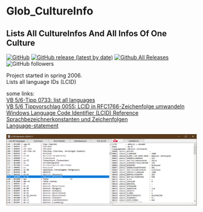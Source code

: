 # Glob_CultureInfo  
## Lists All CultureInfos And All Infos Of One Culture  

[![GitHub](https://img.shields.io/github/license/OlimilO1402/Glob_CultureInfo?style=plastic)](https://github.com/OlimilO1402/Glob_CultureInfo/blob/main/LICENSE)
[![GitHub release (latest by date)](https://img.shields.io/github/v/release/OlimilO1402/Glob_CultureInfo?style=plastic)](https://github.com/OlimilO1402/Glob_CultureInfo/releases/latest)
[![Github All Releases](https://img.shields.io/github/downloads/OlimilO1402/Glob_CultureInfo/total.svg)](https://github.com/OlimilO1402/Glob_CultureInfo/releases/download/v2024.04.11/LCIDCultureInfo_v2024.04.11.zip)
![GitHub followers](https://img.shields.io/github/followers/OlimilO1402?style=social)

Project started in spring 2006.  
Lists all language IDs (LCID)  

some links:  
[VB 5/6-Tipp 0733: list all languages](http://www.activevb.de/tipps/vb6tipps/tipp0733.html)  
[VB 5/6 Tippvorschlag 0055: LCID in RFC1766-Zeichenfolge umwandeln](http://www.activevb.de/cgi-bin/tippupload/show/55/LCID_in_RFC1766_Zeichenfolge_umwandeln)  
[Windows Language Code Identifier (LCID) Reference](https://docs.microsoft.com/de-de/openspecs/windows_protocols/ms-lcid/70feba9f-294e-491e-b6eb-56532684c37f)  
[Sprachbezeichnerkonstanten und Zeichenfolgen](https://docs.microsoft.com/de-de/windows/win32/intl/language-identifier-constants-and-strings)  
[Language-statement](https://docs.microsoft.com/de-de/windows/win32/menurc/language-statement)  

![LCIDCultureInfo Image](Resources/LCIDCultureInfo.png "LCIDCultureInfo Image")
